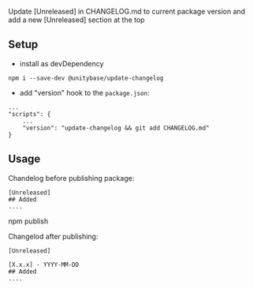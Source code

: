 Update [Unreleased] in CHANGELOG.md to current package version and add a new [Unreleased] section at the top

## Setup

 - install as devDependency
```
npm i --save-dev @unitybase/update-changelog
```

 - add "version" hook to the `package.json`:
```
...
"scripts": {
    ...
    "version": "update-changelog && git add CHANGELOG.md"
}
```

## Usage
Chandelog before publishing package:

```
[Unreleased]
## Added
....

```

npm publish

Changelod after publishing:

```
[Unreleased]

[X.x.x] - YYYY-MM-DD
## Added
....

```
